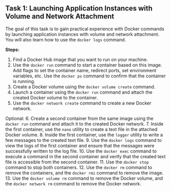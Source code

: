 ## Task 1: Launching Application Instances with Volume and Network Attachment

The goal of this task is to gain practical experience with Docker commands by launching application instances with volume and network attachment. You will also learn how to use the `docker logs` command.

**Steps:**
1. Find a Docker Hub image that you want to run on your machine.
2. Use the `docker run` command to start a container based on this image. Add flags to set the container name, redirect ports, set environment variables, etc. Use the `docker ps` command to confirm that the container is running.
3. Create a Docker volume using the `docker volume create` command.
4. Launch a container using the `docker run` command and attach the created Docker volume to the container.
5. Use the `docker network create` command to create a new Docker network.

Optional:
6. Create a second container from the same image using the `docker run` command and attach it to the created Docker network.
7. Inside the first container, use the `nano` utility to create a text file in the attached Docker volume.
8. Inside the first container, use the `logger` utility to write a few messages to the created text file.
9. Use the `docker logs` command to view the logs of the first container and ensure that the messages were successfully written to the log file.
10. Use the `docker exec` command to execute a command in the second container and verify that the created text file is accessible from the second container.
11. Use the `docker stop` command to stop both containers.
12. Use the `docker rm` command to remove the containers, and the `docker rmi` command to remove the image.
13. Use the `docker volume rm` command to remove the Docker volume, and the `docker network rm` command to remove the Docker network.
